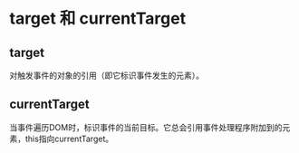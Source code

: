 # target 和 currentTarget

## target

对触发事件的对象的引用（即它标识事件发生的元素）。

## currentTarget

当事件遍历DOM时，标识事件的当前目标。它总会引用事件处理程序附加到的元素，this指向currentTarget。